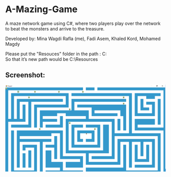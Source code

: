 # A-Mazing-Game
A maze network game using C#, where two players play over the network to beat the monsters and arrive to the treasure. 

Developed by: Mina Wagdi Rafla (me), Fadi Asem, Khaled Kord, Mohamed Magdy

Please put the "Resouces" folder in the path : 
C:\
So that it’s new path would be
C:\Resources

## Screenshot:

![alt text](https://github.com/MinaWagdi/A-Mazing-Game/blob/master/Resources/Screenshot_6.png)








